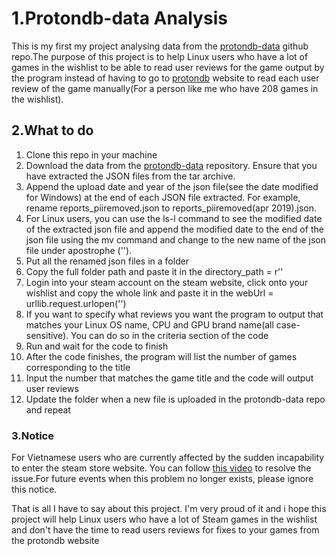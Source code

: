 # 1.Protondb-data Analysis
This is my first my project analysing data from the [protondb-data](https://github.com/bdefore/protondb-data) github repo.The purpose of this project is to help Linux users who have a lot of games in the wishlist to be able to read user reviews for the game output by the program instead of having to go to [protondb](https://www.protondb.com/) website to read each user review of the game manually(For a person like me who have 208 games in the wishlist).
## 2.What to do
1. Clone this repo in your machine
2. Download the data from the [protondb-data](https://github.com/bdefore/protondb-data) repository. Ensure that you have extracted the JSON files from the tar archive.
3. Append the upload date and year of the json file(see the date modified for Windows) at the end of each JSON file extracted. For example, rename reports_piiremoved.json to reports_piiremoved(apr 2019).json.
4. For Linux users, you can use the ls-l command to see the modified date of the extracted json file and append the modified date to the end of the json file using the mv command and change to the new name of the json file under apostrophe ('').
5. Put all the renamed json files in a folder
6. Copy the full folder path and paste it in the directory_path = r''
7. Login into your steam account on the steam website, click onto your wishlist and copy the whole link and paste it in the webUrl = urllib.request.urlopen('')
8. If you want to specify what reviews you want the program to output that matches your Linux OS name, CPU and GPU brand name(all case-sensitive). You can do so in the criteria section of the code
9. Run and wait for the code to finish
10. After the code finishes, the program will list the number of games corresponding to the title
11. Input the number that matches the game title and the code will output user reviews
12. Update the folder when a new file is uploaded in the protondb-data repo and repeat
### 3.Notice
For Vietnamese users who are currently affected by the sudden incapability to enter the steam store website. You can follow [this video](https://www.youtube.com/watch?v=uq2LwahDhTM&t=479s) to resolve the issue.For future events when this problem no longer exists, please ignore this notice.

That is all I have to say about this project. I'm very proud of it and i hope this project will help Linux users who have a lot of Steam games in the wishlist and don't have the time to read users reviews for fixes to your games from the protondb website 
